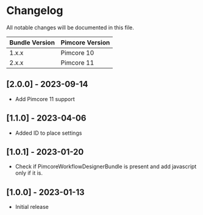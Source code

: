 # Changelog

All notable changes will be documented in this file.

| **Bundle Version** | **Pimcore Version** |
|--------------------|---------------------|
| 1.x.x              | Pimcore 10          |
| 2.x.x              | Pimcore 11          |

## [2.0.0] - 2023-09-14
- Add Pimcore 11 support

## [1.1.0] - 2023-04-06
- Added ID to place settings

## [1.0.1] - 2023-01-20
- Check if PimcoreWorkflowDesignerBundle is present and add javascript only if it is.

## [1.0.0] - 2023-01-13
- Initial release
